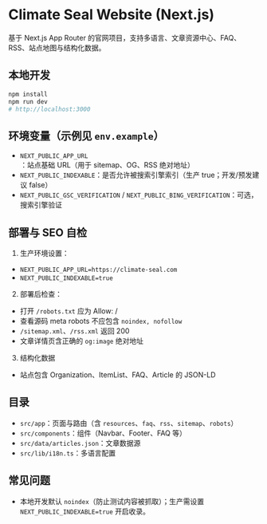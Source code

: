 # Climate Seal Website (Next.js)

基于 Next.js App Router 的官网项目，支持多语言、文章资源中心、FAQ、RSS、站点地图与结构化数据。

## 本地开发

```bash
npm install
npm run dev
# http://localhost:3000
```

## 环境变量（示例见 `env.example`）

- `NEXT_PUBLIC_APP_URL`：站点基础 URL（用于 sitemap、OG、RSS 绝对地址）
- `NEXT_PUBLIC_INDEXABLE`：是否允许被搜索引擎索引（生产 true；开发/预发建议 false）
- `NEXT_PUBLIC_GSC_VERIFICATION` / `NEXT_PUBLIC_BING_VERIFICATION`：可选，搜索引擎验证

## 部署与 SEO 自检

1) 生产环境设置：
- `NEXT_PUBLIC_APP_URL=https://climate-seal.com`
- `NEXT_PUBLIC_INDEXABLE=true`

2) 部署后检查：
- 打开 `/robots.txt` 应为 Allow: /
- 查看源码 meta robots 不应包含 `noindex, nofollow`
- `/sitemap.xml`、`/rss.xml` 返回 200
- 文章详情页含正确的 `og:image` 绝对地址

3) 结构化数据
- 站点包含 Organization、ItemList、FAQ、Article 的 JSON-LD

## 目录
- `src/app`：页面与路由（含 `resources`、`faq`、`rss`、`sitemap`、`robots`）
- `src/components`：组件（Navbar、Footer、FAQ 等）
- `src/data/articles.json`：文章数据源
- `src/lib/i18n.ts`：多语言配置

## 常见问题
- 本地开发默认 `noindex`（防止测试内容被抓取）；生产需设置 `NEXT_PUBLIC_INDEXABLE=true` 开启收录。
